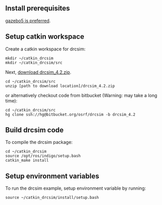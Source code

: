 ## Install prerequisites

[gazebo5 is preferred](http://gazebosim.org/tutorials?tut=install_ubuntu&ver=5.0&cat=install).

## Setup catkin workspace

Create a catkin workspace for drcsim:
~~~
mkdir ~/catkin_drcsim
mkdir ~/catkin_drcsim/src
~~~

Next, [download drcsim_4.2.zip](https://app.box.com/files/0/f/0/1/f_30396417153).

~~~
cd ~/catkin_drcsim/src
unzip [path to download location]/drcsim_4.2.zip
~~~

or alternatively checkout code from bitbucket (Warning: may take a long time):

~~~
cd ~/catkin_drcsim/src
hg clone ssh://hg@bitbucket.org/osrf/drcsim -b drcsim_4.2
~~~

## Build drcsim code

To compile the drcsim package:
~~~
cd ~/catkin_drcsim
source /opt/ros/indigo/setup.bash
catkin_make install
~~~

## Setup environment variables

To run the drcsim example, setup environment variable by running:
~~~
source ~/catkin_drcsim/install/setup.bash
~~~

